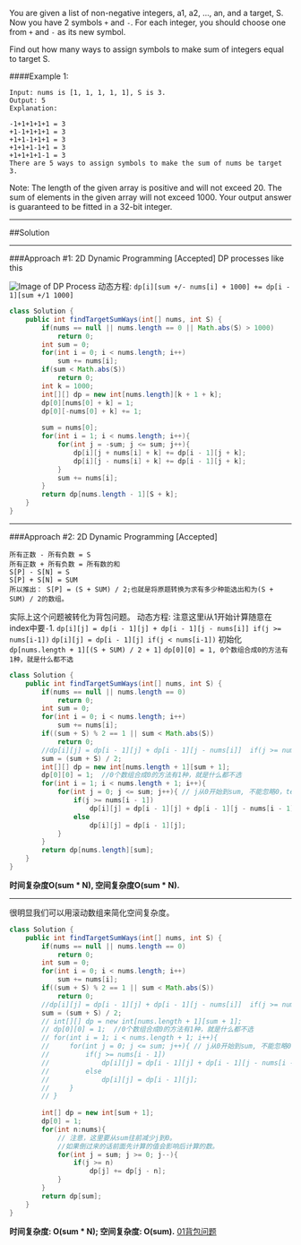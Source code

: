 You are given a list of non-negative integers, a1, a2, ..., an, and a target, S. Now you have 2 symbols `+` and `-`. For each integer, you should choose one from `+` and `-` as its new symbol.

Find out how many ways to assign symbols to make sum of integers equal to target S.

####Example 1:
```
Input: nums is [1, 1, 1, 1, 1], S is 3. 
Output: 5
Explanation: 

-1+1+1+1+1 = 3
+1-1+1+1+1 = 3
+1+1-1+1+1 = 3
+1+1+1-1+1 = 3
+1+1+1+1-1 = 3
There are 5 ways to assign symbols to make the sum of nums be target 3.
```
Note:
The length of the given array is positive and will not exceed 20.
The sum of elements in the given array will not exceed 1000.
Your output answer is guaranteed to be fitted in a 32-bit integer.
___
##Solution
___
###Approach #1: 2D Dynamic Programming [Accepted]
DP processes like this

![Image of DP Process](http://upload-images.jianshu.io/upload_images/3174228-a92372083dbd489a.jpg?imageMogr2/auto-orient/strip%7CimageView2/2/w/1240)
动态方程: `dp[i][sum +/- nums[i] + 1000] += dp[i - 1][sum +/1 1000]` 

```java
class Solution {
    public int findTargetSumWays(int[] nums, int S) {
        if(nums == null || nums.length == 0 || Math.abs(S) > 1000)
            return 0;
        int sum = 0;
        for(int i = 0; i < nums.length; i++)
            sum += nums[i];
        if(sum < Math.abs(S))
            return 0;
        int k = 1000;
        int[][] dp = new int[nums.length][k + 1 + k];
        dp[0][nums[0] + k] = 1;
        dp[0][-nums[0] + k] += 1;
        
        sum = nums[0];
        for(int i = 1; i < nums.length; i++){
            for(int j = -sum; j <= sum; j++){
                dp[i][j + nums[i] + k] += dp[i - 1][j + k];
                dp[i][j - nums[i] + k] += dp[i - 1][j + k]; 
            }
            sum += nums[i];
        }
        return dp[nums.length - 1][S + k];
    }
}
```
---
###Approach #2: 2D Dynamic Programming [Accepted]
```
所有正数 - 所有负数 = S
所有正数 + 所有负数 = 所有数的和
S[P] - S[N] = S
S[P] + S[N] = SUM
所以推出： S[P] = (S + SUM) / 2;也就是将原题转换为求有多少种能选出和为(S + SUM) / 2的数组。
```
实际上这个问题被转化为背包问题。
动态方程:
注意这里i从1开始计算随意在index中要`-`1.
`dp[i][j] = dp[i - 1][j] + dp[i - 1][j - nums[i]] if(j >= nums[i-1])`
`dp[i][j] = dp[i - 1][j] if(j < nums[i-1])`
初始化
`dp[nums.length + 1][(S + SUM) / 2 + 1]`
`dp[0][0] = 1, 0个数组合成0的方法有1种，就是什么都不选`
```java
class Solution {
    public int findTargetSumWays(int[] nums, int S) {
        if(nums == null || nums.length == 0)
            return 0;
        int sum = 0;
        for(int i = 0; i < nums.length; i++)
            sum += nums[i];
        if((sum + S) % 2 == 1 || sum < Math.abs(S))
            return 0;
        //dp[i][j] = dp[i - 1][j] + dp[i - 1][j - nums[i]]  if(j >= nums[i])
        sum = (sum + S) / 2;
        int[][] dp = new int[nums.length + 1][sum + 1];
        dp[0][0] = 1;  //0个数组合成0的方法有1种，就是什么都不选
        for(int i = 1; i < nums.length + 1; i++){
            for(int j = 0; j <= sum; j++){ // j从0开始到sum, 不能忽略0，testcase[0,0,0,1], 1
                if(j >= nums[i - 1])
                    dp[i][j] = dp[i - 1][j] + dp[i - 1][j - nums[i - 1]];
                else
                    dp[i][j] = dp[i - 1][j];
            }
        }
        return dp[nums.length][sum];
    }
}
```
<b>时间复杂度O(sum * N), 空间复杂度O(sum * N).</b>

---
很明显我们可以用滚动数组来简化空间复杂度。
```java
class Solution {
    public int findTargetSumWays(int[] nums, int S) {
        if(nums == null || nums.length == 0)
            return 0;
        int sum = 0;
        for(int i = 0; i < nums.length; i++)
            sum += nums[i];
        if((sum + S) % 2 == 1 || sum < Math.abs(S))
            return 0;
        //dp[i][j] = dp[i - 1][j] + dp[i - 1][j - nums[i]]  if(j >= nums[i])
        sum = (sum + S) / 2;
        // int[][] dp = new int[nums.length + 1][sum + 1];
        // dp[0][0] = 1;  //0个数组合成0的方法有1种，就是什么都不选
        // for(int i = 1; i < nums.length + 1; i++){
        //     for(int j = 0; j <= sum; j++){ // j从0开始到sum, 不能忽略0，testcase[0,0,0,1], 1
        //         if(j >= nums[i - 1])
        //             dp[i][j] = dp[i - 1][j] + dp[i - 1][j - nums[i - 1]];
        //         else
        //             dp[i][j] = dp[i - 1][j];
        //     }
        // }
        
        int[] dp = new int[sum + 1];
        dp[0] = 1;
        for(int n:nums){
            // 注意，这里要从sum往前减少j到0。
            //如果倒过来的话前面先计算的值会影响后计算的数。
            for(int j = sum; j >= 0; j--){ 
                if(j >= n)
                    dp[j] += dp[j - n];
            }
        }
        return dp[sum];
    }
}
```
<b>时间复杂度: O(sum * N); 空间复杂度: O(sum).</b>
[01背包问题](http://love-oriented.com/pack/P01.html)
